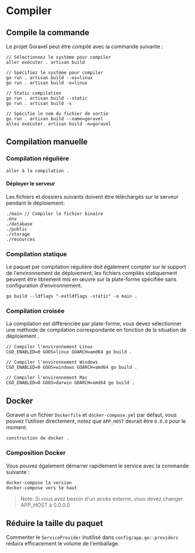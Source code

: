 # Compiler

## Compile la commande

Le projet Goravel peut être compilé avec la commande suivante :

```
// Sélectionnez le système pour compiler
aller exécuter . artisan build

// Spécifiez le système pour compiler
go run . artisan build --os=linux
go run . artisan build -o=linux

// Static compilation
go run . artisan build --static
go run . artisan build -s

// Spécifie le nom du fichier de sortie
go run . artisan build --name=goravel
allez exécuter. artisan build -n=goravel
```

## Compilation manuelle

### Compilation régulière

```shell
aller à la compilation .
```

#### Déployer le serveur

Les fichiers et dossiers suivants doivent être téléchargés sur le serveur pendant le déploiement:

```
./main // Compiler le fichier binaire
.env
./database
./public
./storage
./resources
```

### Compilation statique

Le paquet par compilation régulière doit également compter sur le support de l'environnement de déploiement, les fichiers compilés statiquement
peuvent être librement mis en œuvre sur la plate-forme spécifiée sans configuration d'environnement.

```shell
go build --ldflags "-extldflags -static" -o main .
```

### Compilation croisée

La compilation est différenciée par plate-forme, vous devez sélectionner une méthode de compilation correspondante en fonction de la situation de déploiement
.

```shell
// Compiler l'environnement Linux
CGO_ENABLED=0 GOOS=linux GOARCH=amd64 go build .

// Compiler l'environnement Windows
CGO_ENABLED=0 GOOS=windows GOARCH=amd64 go build .

// Compiler l'environnement Mac
CGO_ENABLED=0 GOOS=darwin GOARCH=amd64 go build .
```

## Docker

Goravel a un fichier `Dockerfile` et `docker-compose.yml` par défaut, vous pouvez l'utiliser directement, notez que `APP_HOST` devrait
être `0.0.0` pour le moment.

```shell
construction de docker .
```

### Composition Docker

Vous pouvez également démarrer rapidement le service avec la commande suivante :

```shell
docker-compose la version
docker-compose vers le haut
```

> Note: Si vous avez besoin d'un accès externe, vous devez changer APP_HOST à 0.0.0.0

## Réduire la taille du paquet

Commenter le `ServiceProvider` inutilisé dans `config/app.go::providers` réduira efficacement le volume de l'emballage.
